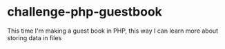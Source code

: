 # challenge-php-guestbook
This time I'm making a guest book in PHP, this way I can learn more about storing data in files
